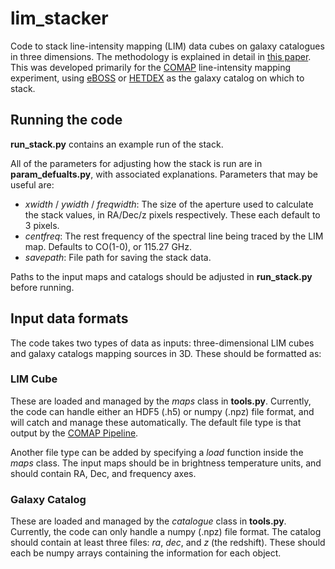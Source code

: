 # lim_stacker

Code to stack line-intensity mapping (LIM) data cubes on galaxy catalogues in three dimensions. The methodology is explained in detail in [this paper](https://ui.adsabs.harvard.edu/abs/2023arXiv230409832D/abstract). This was developed primarily for the [COMAP](https://comap.caltech.edu/) line-intensity mapping experiment, using [eBOSS](https://www.sdss4.org/surveys/eboss/) or [HETDEX](https://hetdex.org/) as the galaxy catalog on which to stack.

## Running the code

**run_stack.py** contains an example run of the stack.

All of the parameters for adjusting how the stack is run are in **param_defualts.py**, with associated explanations. Parameters that may be useful are:
* *xwidth* / *ywidth* / *freqwidth*: The size of the aperture used to calculate the stack values, in RA/Dec/z pixels respectively. These each default to 3 pixels.
* *centfreq*: The rest frequency of the spectral line being traced by the LIM map. Defaults to CO(1-0), or 115.27 GHz.
* *savepath*: File path for saving the stack data.

Paths to the input maps and catalogs should be adjusted in **run_stack.py** before running.

## Input data formats

The code takes two types of data as inputs: three-dimensional LIM cubes and galaxy catalogs mapping sources in 3D. These should be formatted as:

### LIM Cube

These are loaded and managed by the *maps* class in **tools.py**. Currently, the code can handle either an HDF5 (.h5) or numpy (.npz) file format, and will catch and manage these automatically. The default file type is that output by the [COMAP Pipeline](https://github.com/COMAP-LIM/pipeline/tree/main).

Another file type can be added by specifying a *load* function inside the *maps* class. The input maps should be in brightness temperature units, and should contain RA, Dec, and frequency axes. 

### Galaxy Catalog

These are loaded and managed by the *catalogue* class in **tools.py**. Currently, the code can only handle a numpy (.npz) file format. The catalog should contain at least three files: *ra*, *dec*, and *z* (the redshift). These should each be numpy arrays containing the information for each object.